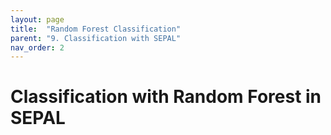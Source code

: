 ```yaml
---
layout: page
title:  "Random Forest Classification"
parent: "9. Classification with SEPAL"
nav_order: 2
---
```


# Classification with Random Forest in SEPAL